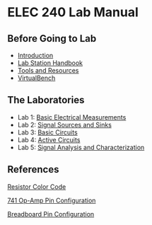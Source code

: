 ELEC 240 Lab Manual
===================

Before Going to Lab
-------------------

-   [Introduction](./introduction)
-   [Lab Station Handbook](./lab-report)
-   [Tools and Resources](./tools-and-resources)
-   [VirtualBench](./virtualbench)

The Laboratories
----------------

-   Lab 1: [Basic Electrical Measurements](./lab1)
-   Lab 2: [Signal Sources and Sinks](./lab2)
-   Lab 3: [Basic Circuits](./lab3)
-   Lab 4: [Active Circuits](./lab4)
-   Lab 5: [Signal Analysis and Characterization](./lab5)

References
----------

[Resistor Color Code](./references/color_code)

[741 Op-Amp Pin Configuration](./lab4/exp4.1)

[Breadboard Pin Configuration](./references/interface)

